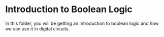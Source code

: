<h1>
    Introduction to Boolean Logic
</h1>
<p>
 In this folder, you will be getting an introduction to boolean logic and how we can use it in digital
 circuits.
</p>